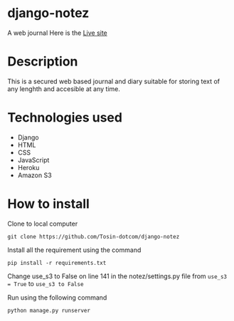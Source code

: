 # django-notez

A  web journal
Here is the [Live site](http://notez-1.herokuapp.com/)

# Description
This is a secured web based journal and diary suitable for storing text of any lenghth and accesible at any time.  

# Technologies used
* Django
* HTML
* CSS 
* JavaScript
* Heroku  
* Amazon S3

# How to install 
Clone to local computer
```
git clone https://github.com/Tosin-dotcom/django-notez
```

Install all the requirement using the command 
```
pip install -r requirements.txt
```

Change use_s3 to False on line 141 in the notez/settings.py file
from `use_s3 = True` to `use_s3 to False`


Run using the following command
```
python manage.py runserver
```
